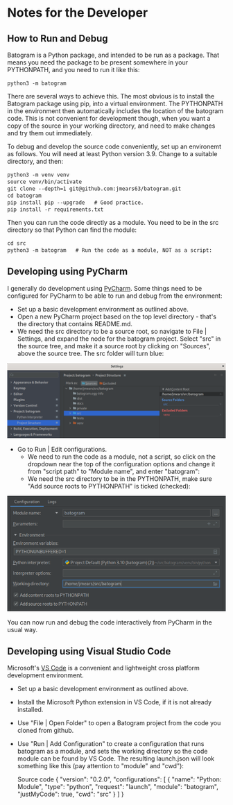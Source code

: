Notes for the Developer
=======================

How to Run and Debug
--------------------

Batogram is a Python package, and intended to be run as a package. That means you need the package to be present
somewhere in your PYTHONPATH, and you need to run it like this:

    python3 -m batogram

There are several ways to achieve this. The most obvious is to install the Batogram package using pip, 
into a virtual environment. The PYTHONPATH in the environment then automatically includes the location of the 
batogram code. This is not convenient for development though, when you want a copy of the source in your working
directory, and need to make changes and try them out immediately.

To debug and develop the source code conveniently, set up an environemt as follows. You will need at least Python
version 3.9. Change to a suitable directory, and then:

    python3 -m venv venv
    source venv/bin/activate
    git clone --depth=1 git@github.com:jmears63/batogram.git
    cd batogram
    pip install pip --upgrade   # Good practice.
    pip install -r requirements.txt

Then you can run the code directly as a module. You need to be in the src directory so that Python
can find the module:

    cd src
    python3 -m batogram   # Run the code as a module, NOT as a script:

Developing using PyCharm
------------------------

I generally do development using [PyCharm](https://www.jetbrains.com/pycharm/). Some things
need to be configured for PyCharm to be able to run and debug from the environment:

* Set up a basic development environment as outlined above.
* Open a new PyCharm project based on the top level directory - that's the directory that contains README.md.
* We need the src directory to be a source root, so navigate to File | Settings, and expand the node
for the batogram project. Select "src" in the source tree, and make it a source root by clicking on
"Sources", above the source tree. The src folder will turn blue:

![pycharm1.png](pycharm1.png)
* Go to Run | Edit configurations.
  * We need to run the code as a module, not a script, so click on the dropdown near
  the top of the configuration options and change it from "script path" to "Module name", and enter "batogram":
  * We need the src directory to be in the PYTHONPATH, make sure "Add source roots to PYTHONPATH" is ticked
  (checked):

![pycharm.png](pycharm.png)

You can now run and debug the code interactively from PyCharm in the usual way.


Developing using Visual Studio Code
-----------------------------------

Microsoft's [VS Code](https://code.visualstudio.com/) is a convenient and lightweight cross platform
development environment.

* Set up a basic development environment as outlined above.
* Install the Microsoft Python extension in VS Code, if it is not already installed.
* Use "File | Open Folder" to open a Batogram project from the code you cloned from github.
* Use "Run | Add Configuration" to create a configuration that runs batogram 
as a module, and sets the working directory so the code module can be found
by VS Code. The resulting launch.json will look something like this (pay attention to "module" and "cwd"):
  
  
    Source code
    {
        "version": "0.2.0",
        "configurations": [
            {
                "name": "Python: Module",
                "type": "python",
                "request": "launch",
                "module": "batogram",
                "justMyCode": true,
                "cwd": "src"
            }
        ]
    }